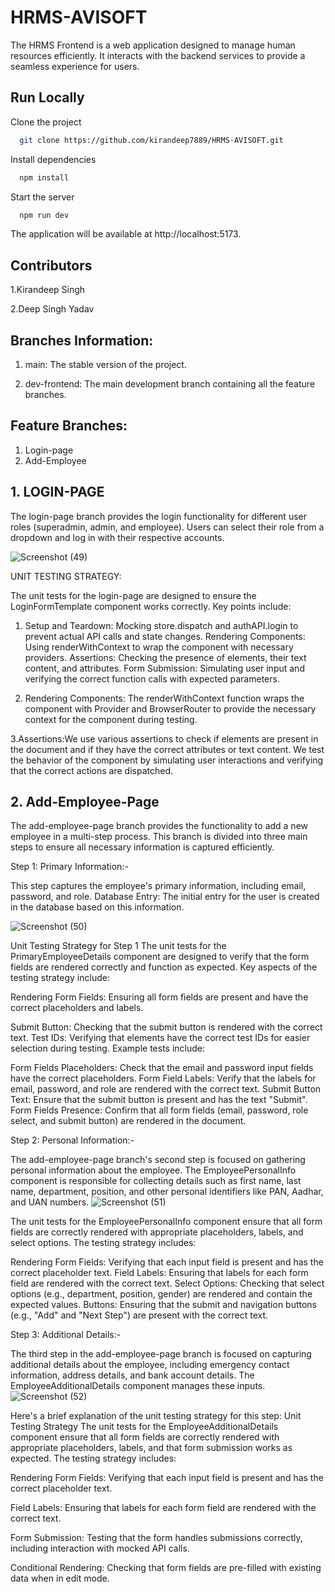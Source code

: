 
# HRMS-AVISOFT

The HRMS Frontend is a web application designed to manage human resources efficiently. It interacts with the backend services to provide a seamless experience for users.

## Run Locally

Clone the project

```bash
  git clone https://github.com/kirandeep7889/HRMS-AVISOFT.git
```

Install dependencies

```bash
  npm install
```

Start the server

```bash
  npm run dev 
```
The application will be available at http://localhost:5173.




## Contributors

1.Kirandeep Singh

2.Deep Singh Yadav
## Branches Information:

1. main: The stable version of the project.

2. dev-frontend: The main development branch containing all the feature branches.


## Feature Branches:
1. Login-page
2. Add-Employee

## 1. LOGIN-PAGE


The login-page branch provides the login 
functionality for different user roles (superadmin, admin, 
and employee). Users can select their role from a dropdown
and log in with their respective accounts.

![Screenshot (49)](https://github.com/kirandeep7889/HRMS-AVISOFT/assets/124796483/6d1a069a-d805-4a99-8fd8-e37affbc8d78)



 UNIT TESTING STRATEGY:
 
 The unit tests for the login-page are designed to ensure the LoginFormTemplate component works correctly. Key points include:

1. Setup and Teardown: Mocking store.dispatch and authAPI.login to prevent actual API calls and state changes.
Rendering Components: Using renderWithContext to wrap the component with necessary providers.
Assertions: Checking the presence of elements, their text content, and attributes.
Form Submission: Simulating user input and verifying the correct function calls with expected parameters.

2. Rendering Components: The renderWithContext function wraps the component with Provider and BrowserRouter to provide the necessary context for the component during testing.

3.Assertions:We use various assertions to check if elements are present in the document and if they have the correct attributes or text content.
We test the behavior of the component by simulating user interactions and verifying that the correct actions are dispatched.


## 2. Add-Employee-Page

The add-employee-page branch provides the functionality to add a new employee in a multi-step process. This branch is divided into three main steps to ensure all necessary information is captured efficiently.

 Step 1: Primary Information:-

This step captures the employee's primary information, including email, password, and role.
Database Entry: The initial entry for the user is created in the database based on this information.

![Screenshot (50)](https://github.com/kirandeep7889/HRMS-AVISOFT/assets/124796483/9b34a3d9-5194-4e02-8f52-553469bc9dfa)

Unit Testing Strategy for Step 1
The unit tests for the PrimaryEmployeeDetails component are designed to verify that the form fields are rendered correctly and function as expected. Key aspects of the testing strategy include:

Rendering Form Fields: Ensuring all form fields are present and have the correct placeholders and labels.

Submit Button: Checking that the submit button is rendered with the correct text.
Test IDs: Verifying that elements have the correct test IDs for easier selection during testing.
Example tests include:

Form Fields Placeholders: Check that the email and password input fields have the correct placeholders.
Form Field Labels: Verify that the labels for email, password, and role are rendered with the correct text.
Submit Button Text: Ensure that the submit button is present and has the text "Submit".
Form Fields Presence: Confirm that all form fields (email, password, role select, and submit button) are rendered in the document.

Step 2: Personal Information:-

The add-employee-page branch's second step is focused on gathering personal information about the employee. The EmployeePersonalInfo component is responsible for collecting details such as first name, last name, department, position, and other personal identifiers like PAN, Aadhar, and UAN numbers. 
![Screenshot (51)](https://github.com/kirandeep7889/HRMS-AVISOFT/assets/124796483/6098fcdb-67bc-4c05-88e0-7bbe2249f5b3)


The unit tests for the EmployeePersonalInfo component ensure that all form fields are correctly rendered with appropriate placeholders, labels, and select options. The testing strategy includes:

Rendering Form Fields: Verifying that each input field is present and has the correct placeholder text.
Field Labels: Ensuring that labels for each form field are rendered with the correct text.
Select Options: Checking that select options (e.g., department, position, gender) are rendered and contain the expected values.
Buttons: Ensuring that the submit and navigation buttons (e.g., "Add" and "Next Step") are present with the correct text.

 Step 3: Additional Details:-
 
The third step in the add-employee-page branch is focused on capturing additional details about the employee, including emergency contact information, address details, and bank account details. The EmployeeAdditionalDetails component manages these inputs. 
![Screenshot (52)](https://github.com/kirandeep7889/HRMS-AVISOFT/assets/124796483/62852119-a41e-4c09-bd85-973f98a8409d)

Here's a brief explanation of the unit testing strategy for this step:
Unit Testing Strategy
The unit tests for the EmployeeAdditionalDetails component ensure that all form fields are correctly rendered with appropriate placeholders, labels, and that form submission works as expected. The testing strategy includes:

Rendering Form Fields: Verifying that each input field is present and has the correct placeholder text.

Field Labels: Ensuring that labels for each form field are rendered with the correct text.

Form Submission: Testing that the form handles submissions correctly, including interaction with mocked API calls.

Conditional Rendering: Checking that form fields are pre-filled with existing data when in edit mode.                       
